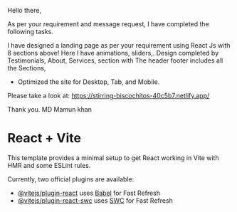 Hello there,

As per your requirement and message request, I have completed the following tasks.

I have designed a landing page as per your requirement using React Js
with 8 sections above! Here I have animations, sliders,. Design
completed by Testimonials, About, Services, section with
The header footer includes all the Sections,

- Optimized the site for Desktop, Tab, and Mobile.

Please take a look at: https://stirring-biscochitos-40c5b7.netlify.app/

Thank you.
MD Mamun khan

# React + Vite

This template provides a minimal setup to get React working in Vite with HMR and some ESLint rules.

Currently, two official plugins are available:

- [@vitejs/plugin-react](https://github.com/vitejs/vite-plugin-react/blob/main/packages/plugin-react/README.md) uses [Babel](https://babeljs.io/) for Fast Refresh
- [@vitejs/plugin-react-swc](https://github.com/vitejs/vite-plugin-react-swc) uses [SWC](https://swc.rs/) for Fast Refresh
